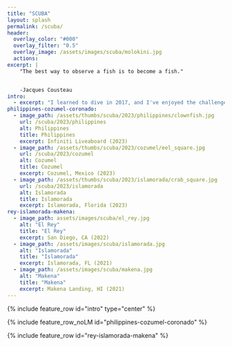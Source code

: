 ```yaml
---
title: "SCUBA"
layout: splash
permalink: /scuba/
header:
  overlay_color: "#000"
  overlay_filter: "0.5"
  overlay_image: /assets/images/scuba/molokini.jpg
  actions:
excerpt: |
    "The best way to observe a fish is to become a fish."


    -Jacques Cousteau
intro:
  - excerpt: "I learned to dive in 2017, and I've enjoyed the challenge of growing as a diver and underwater photographer since then. I have a long bucket list of diving destinations still to explore. Some of my favorite SCUBA experiences are below."
philippines-cozumel-coronado:
  - image_path: /assets/thumbs/scuba/2023/philippines/clownfish.jpg
    url: /scuba/2023/philippines
    alt: Philippines
    title: Philippines
    excerpt: Infiniti Liveaboard (2023)
  - image_path: /assets/thumbs/scuba/2023/cozumel/eel_square.jpg
    url: /scuba/2023/cozumel
    alt: Cozumel
    title: Cozumel
    excerpt: Cozumel, Mexico (2023)
  - image_path: /assets/thumbs/scuba/2023/islamorada/crab_square.jpg
    url: /scuba/2023/islamorada
    alt: Islamorada
    title: Islamorada
    excerpt: Islamorada, Florida (2023)
rey-islamorada-makena:
  - image_path: assets/images/scuba/el_rey.jpg
    alt: "El Rey"
    title: "El Rey"
    excerpt: San Diego, CA (2022)
  - image_path: /assets/images/scuba/islamorada.jpg
    alt: "Islamorada"
    title: "Islamorada"
    excerpt: Islamorada, FL (2021)
  - image_path: /assets/images/scuba/makena.jpg
    alt: "Makena"
    title: "Makena"
    excerpt: Makena Landing, HI (2021)
---
```


{% include feature_row id="intro" type="center" %}

{% include feature_row_noLM id="philippines-cozumel-coronado" %}

{% include feature_row id="rey-islamorada-makena" %}
